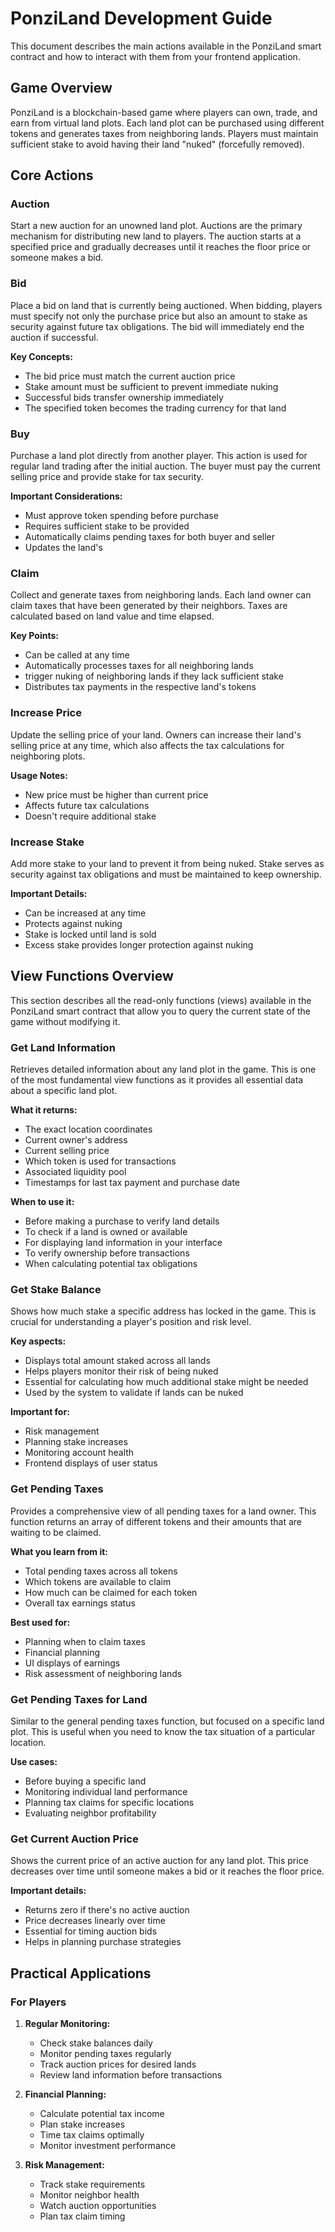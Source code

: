 # PonziLand Development Guide

This document describes the main actions available in the PonziLand smart contract and how to interact with them from your frontend application.

## Game Overview

PonziLand is a blockchain-based game where players can own, trade, and earn from virtual land plots. Each land plot can be purchased using different tokens and generates taxes from neighboring lands. Players must maintain sufficient stake to avoid having their land "nuked" (forcefully removed).

## Core Actions

### Auction
Start a new auction for an unowned land plot. Auctions are the primary mechanism for distributing new land to players. The auction starts at a specified price and gradually decreases until it reaches the floor price or someone makes a bid.


### Bid
Place a bid on land that is currently being auctioned. When bidding, players must specify not only the purchase price but also an amount to stake as security against future tax obligations. The bid will immediately end the auction if successful.

**Key Concepts:**
- The bid price must match the current auction price
- Stake amount must be sufficient to prevent immediate nuking
- Successful bids transfer ownership immediately
- The specified token becomes the trading currency for that land

### Buy
Purchase a land plot directly from another player. This action is used for regular land trading after the initial auction. The buyer must pay the current selling price and provide stake for tax security.

**Important Considerations:**
- Must approve token spending before purchase
- Requires sufficient stake to be provided
- Automatically claims pending taxes for both buyer and seller
- Updates the land's 

### Claim
Collect and generate taxes from neighboring lands. Each land owner can claim taxes that have been generated by their neighbors. Taxes are calculated based on land value and time elapsed.

**Key Points:**
- Can be called at any time
- Automatically processes taxes for all neighboring lands
- trigger nuking of neighboring lands if they lack sufficient stake
- Distributes tax payments in the respective land's tokens

### Increase Price
Update the selling price of your land. Owners can increase their land's selling price at any time, which also affects the tax calculations for neighboring plots.

**Usage Notes:**
- New price must be higher than current price
- Affects future tax calculations
- Doesn't require additional stake

### Increase Stake
Add more stake to your land to prevent it from being nuked. Stake serves as security against tax obligations and must be maintained to keep ownership.

**Important Details:**
- Can be increased at any time
- Protects against nuking
- Stake is locked until land is sold
- Excess stake provides longer protection against nuking





## View Functions Overview

This section describes all the read-only functions (views) available in the PonziLand smart contract that allow you to query the current state of the game without modifying it.

### Get Land Information
Retrieves detailed information about any land plot in the game. This is one of the most fundamental view functions as it provides all essential data about a specific land plot.

**What it returns:**
- The exact location coordinates
- Current owner's address
- Current selling price
- Which token is used for transactions
- Associated liquidity pool
- Timestamps for last tax payment and purchase date

**When to use it:**
- Before making a purchase to verify land details
- To check if a land is owned or available
- For displaying land information in your interface
- To verify ownership before transactions
- When calculating potential tax obligations

### Get Stake Balance
Shows how much stake a specific address has locked in the game. This is crucial for understanding a player's position and risk level.

**Key aspects:**
- Displays total amount staked across all lands
- Helps players monitor their risk of being nuked
- Essential for calculating how much additional stake might be needed
- Used by the system to validate if lands can be nuked

**Important for:**
- Risk management
- Planning stake increases
- Monitoring account health
- Frontend displays of user status

### Get Pending Taxes
Provides a comprehensive view of all pending taxes for a land owner. This function returns an array of different tokens and their amounts that are waiting to be claimed.

**What you learn from it:**
- Total pending taxes across all tokens
- Which tokens are available to claim
- How much can be claimed for each token
- Overall tax earnings status

**Best used for:**
- Planning when to claim taxes
- Financial planning
- UI displays of earnings
- Risk assessment of neighboring lands

### Get Pending Taxes for Land
Similar to the general pending taxes function, but focused on a specific land plot. This is useful when you need to know the tax situation of a particular location.

**Use cases:**
- Before buying a specific land
- Monitoring individual land performance
- Planning tax claims for specific locations
- Evaluating neighbor profitability

### Get Current Auction Price
Shows the current price of an active auction for any land plot. This price decreases over time until someone makes a bid or it reaches the floor price.

**Important details:**
- Returns zero if there's no active auction
- Price decreases linearly over time
- Essential for timing auction bids
- Helps in planning purchase strategies

## Practical Applications

### For Players
1. **Regular Monitoring:**
   - Check stake balances daily
   - Monitor pending taxes regularly
   - Track auction prices for desired lands
   - Review land information before transactions

2. **Financial Planning:**
   - Calculate potential tax income
   - Plan stake increases
   - Time tax claims optimally
   - Monitor investment performance

3. **Risk Management:**
   - Track stake requirements
   - Monitor neighbor health
   - Watch auction opportunities
   - Plan tax claim timing
